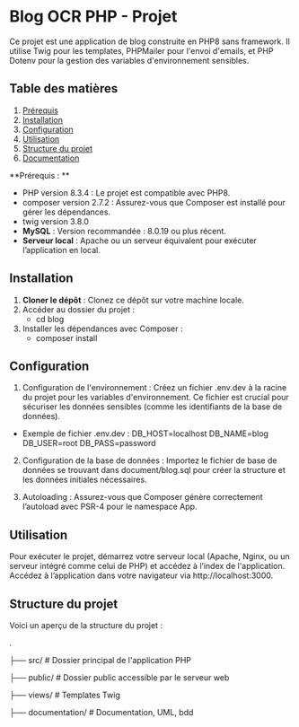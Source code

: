 # Blog OCR PHP - Projet

Ce projet est une application de blog construite en PHP8 sans framework. Il utilise Twig pour les templates, PHPMailer pour l'envoi d'emails, et PHP Dotenv pour la gestion des variables d'environnement sensibles.

## Table des matières

1. [Prérequis](#prérequis)
2. [Installation](#installation)
3. [Configuration](#configuration)
4. [Utilisation](#utilisation)
5. [Structure du projet](#structure-du-projet)
6. [Documentation](#documentation)

**Prérequis : **

-   PHP version 8.3.4 : Le projet est compatible avec PHP8.
-   composer version 2.7.2 : Assurez-vous que Composer est installé pour gérer les dépendances.
-   twig version 3.8.0
-   **MySQL** : Version recommandée : 8.0.19 ou plus récent.
-   **Serveur local** : Apache ou un serveur équivalent pour exécuter l’application en local.

## Installation

1. **Cloner le dépôt** : Clonez ce dépôt sur votre machine locale.
2. Accéder au dossier du projet :
    - cd blog
3. Installer les dépendances avec Composer :
    - composer install

## Configuration

1. Configuration de l'environnement :
   Créez un fichier .env.dev à la racine du projet pour les variables d'environnement. Ce fichier est crucial pour sécuriser les données sensibles (comme les identifiants de la base de données).

-   Exemple de fichier .env.dev :
    DB_HOST=localhost
    DB_NAME=blog
    DB_USER=root
    DB_PASS=password

2. Configuration de la base de données :
   Importez le fichier de base de données se trouvant dans document/blog.sql pour créer la structure et les données initiales nécessaires.

3. Autoloading :
   Assurez-vous que Composer génère correctement l’autoload avec PSR-4 pour le namespace App.

## Utilisation

Pour exécuter le projet, démarrez votre serveur local (Apache, Nginx, ou un serveur intégré comme celui de PHP) et accédez à l’index de l'application.
Accédez à l’application dans votre navigateur via http://localhost:3000.

## Structure du projet

Voici un aperçu de la structure du projet :

.

├── src/ # Dossier principal de l'application PHP

├── public/ # Dossier public accessible par le serveur web

├── views/ # Templates Twig

├── documentation/ # Documentation, UML, bdd
